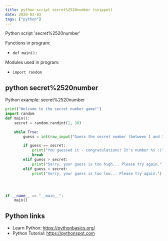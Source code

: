 ```yaml
---
title: python script secret%2520number (snippet)
date: 2020-03-03
tags: ["python"]
---
```

Python script 'secret%2520number'

Functions in program: 
* `def main():`

Modules used in program: 
* `import random`

## python secret%2520number

Python example: secret%2520number

```python
print("Welcome to the secret number game!")
import random
def main():
    secret = random.randint(1, 30)

    while True:
        guess = int(raw_input("Guess the secret number (between 1 and 30): "))

        if guess == secret:
            print("You guessed it - congratulations! It's number %s :)" % secret)
            break
        elif guess > secret:
            print("Sorry, your guess is too high... Please try again.")
        elif guess < secret:
            print("Sorry, your guess is too low... Please try again.")




if __name__ == "__main__":  
    main()

```

## Python links

- Learn Python: https://pythonbasics.org/
- Python Tutorial: https://pythonspot.com
